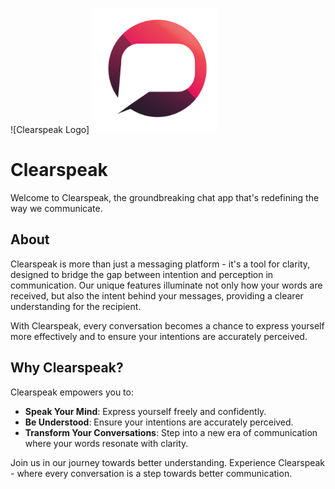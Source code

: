 ![Clearspeak Logo]
<img src="/images/logo.png" width="200">

# Clearspeak

Welcome to Clearspeak, the groundbreaking chat app that's redefining the way we communicate. 

## About

Clearspeak is more than just a messaging platform - it's a tool for clarity, designed to bridge the gap between intention and perception in communication. Our unique features illuminate not only how your words are received, but also the intent behind your messages, providing a clearer understanding for the recipient. 

With Clearspeak, every conversation becomes a chance to express yourself more effectively and to ensure your intentions are accurately perceived. 

## Why Clearspeak?

Clearspeak empowers you to:

- **Speak Your Mind**: Express yourself freely and confidently.
- **Be Understood**: Ensure your intentions are accurately perceived.
- **Transform Your Conversations**: Step into a new era of communication where your words resonate with clarity.

Join us in our journey towards better understanding. Experience Clearspeak - where every conversation is a step towards better communication.

